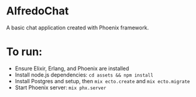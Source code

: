 # AlfredoChat
 A basic chat application created with Phoenix framework.
 
# To run:
 - Ensure Elixir, Erlang, and Phoenix are installed
 - Install node.js dependencies: `cd assets && npm install`
 - Install Postgres and setup, then `mix ecto.create` and `mix ecto.migrate`
 - Start Phoenix server: `mix phx.server`
